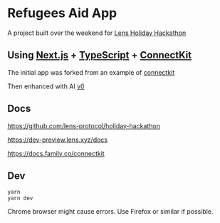 # Refugees Aid App

A project built over the weekend for [Lens Holiday Hackathon](https://www.lens.xyz/news/lens-holiday-hackathon)

## Using [Next.js](https://nextjs.org/) + [TypeScript](https://www.typescriptlang.org/) + [ConnectKit](https://github.com/family/connectkit)

The initial app was forked from an example of [connectkit](https://github.com/family/connectkit/tree/main/examples/nextjs-app)

Then enhanced with AI [v0](https://v0.dev/chat) 


## Docs

https://github.com/lens-protocol/holiday-hackathon

https://dev-preview.lens.xyz/docs

https://docs.family.co/connectkit


## Dev

```shell
yarn
yarn dev
```

Chrome browser might cause errors. Use Firefox or similar if possible.
